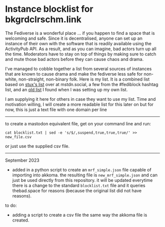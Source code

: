 # Instance blocklist for bkgrdclrschm.link

The Fediverse is a wonderful place ... if you happen to find a space that is welcoming and safe. Since it is decentralised, anyone can set up an instance of their own with the software that is readily available using the ActivityPub API. As a result, and as you can imagine, bad actors turn up all the time. Moderators have to stay on top of things by making sure to catch and mute those bad actors before they can cause chaos and drama.

I've managed to cobble together a list from several sources of instances that are known to cause drama and make the fediverse less safe for non-white, non-straight, non-binary folk. Here is my list. It is a combined list based on [stux's list][1] over at mstdn.social, a few from the #fediblock hashtag list, and an [old list][2] I found when I was setting up my own list.

[1]: https://github.com/mstdn/Mastodon/blob/main/dist/domain_blocks.csv
[2]: https://github.com/fediblock/fediblock

I am supplying it here for others in case they want to use my list. Time and motivation willing, I will create a more readable list for this later on but for now, this is just a text file with one domain per line


---

to create a mastodon equivalent file, get on your command line and run:

```
cat blocklist.txt | sed -e 's/$/,suspend,true,true,true/' >> new_file.csv
```

or just use the supplied csv file.

---

September 2023
- added in a python script to create an `mrf_simple.json` file capable of importing into akkoma. the resulting file is `new_mrf_simple.json` and can just be used directly from this repository. it will be updated everytime there is a change to the standard `blocklist.txt` file and it queries thebad.space for reasons (because the original list did not have reasons).

to do:
- adding a script to create a csv file the same way the akkoma file is created.